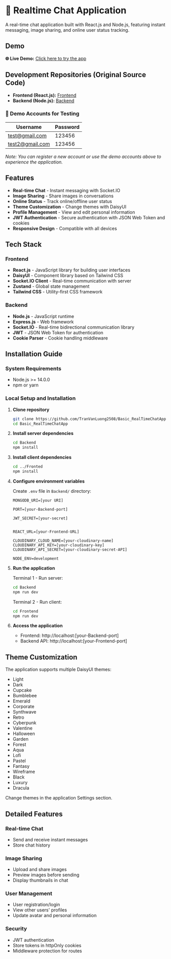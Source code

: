 # 💬 Realtime Chat Application

A real-time chat application built with React.js and Node.js, featuring instant messaging, image sharing, and online user status tracking.

## Demo

**🌐 Live Demo:** [Click here to try the app](https://basic-realtimechatapp.onrender.com/)

## Development Repositories (Original Source Code)
- **Frontend (React.js):** [Frontend](https://github.com/TranVanLuong2508/Chatty-Frontend)
- **Backend (Node.js):** [Backend](https://github.com/TranVanLuong2508/Chatty-Backend)


### 🔐 Demo Accounts for Testing

| Username | Password |
|----------|----------|
| test@gmail.com | 123456 |
| test2@gmail.com | 123456 |

*Note: You can register a new account or use the demo accounts above to experience the application.*

## Features

- **Real-time Chat** - Instant messaging with Socket.IO
- **Image Sharing** - Share images in conversations
- **Online Status** - Track online/offline user status
- **Theme Customization** - Change themes with DaisyUI
- **Profile Management** - View and edit personal information
- **JWT Authentication** - Secure authentication with JSON Web Token and cookies
- **Responsive Design** - Compatible with all devices

## Tech Stack

### Frontend
- **React.js** - JavaScript library for building user interfaces
- **DaisyUI** - Component library based on Tailwind CSS
- **Socket.IO Client** - Real-time communication with server
- **Zustand** - Global state management
- **Tailwind CSS** - Utility-first CSS framework

### Backend
- **Node.js** - JavaScript runtime
- **Express.js** - Web framework
- **Socket.IO** - Real-time bidirectional communication library
- **JWT** - JSON Web Token for authentication
- **Cookie Parser** - Cookie handling middleware

## Installation Guide

### System Requirements
- Node.js >= 14.0.0
- npm or yarn

### Local Setup and Installation

1. **Clone repository**
   ```bash
   git clone https://github.com/TranVanLuong2508/Basic_RealTimeChatApp.git
   cd Basic_RealTimeChatApp
   ```

2. **Install server dependencies**
   ```bash
   cd Backend
   npm install
   ```

3. **Install client dependencies**
   ```bash
   cd ../Fronted
   npm install
   ```

4. **Configure environment variables**
   
   Create `.env` file in `Backend/` directory:
   ```env
   MONGODB_URI=[your URI]
   
   PORT=[your-Backend-port]
   
   JWT_SECRET=[your-secret]
   
   
   REACT_URL=[your-Frontend-URL]
   
   CLOUDINARY_CLOUD_NAME=[your-cloudinary-name]
   CLOUDINARY_API_KEY=[your-cloudinary-key]
   CLOUDINARY_API_SECRET=[your-cloudinary-secret-API]
   
   NODE_ENV=development
   ```

5. **Run the application**

   Terminal 1 - Run server:
   ```bash
   cd Backend
   npm run dev
   ```

   Terminal 2 - Run client:
   ```bash
   cd Frontend
   npm run dev
   ```

6. **Access the application**
   - Frontend: http://localhost:[your-Backend-port]
   - Backend API: http://localhost:[your-Frontend-port]

## Theme Customization

The application supports multiple DaisyUI themes:
- Light
- Dark
- Cupcake
- Bumblebee
- Emerald
- Corporate
- Synthwave
- Retro
- Cyberpunk
- Valentine
- Halloween
- Garden
- Forest
- Aqua
- Lofi
- Pastel
- Fantasy
- Wireframe
- Black
- Luxury
- Dracula

Change themes in the application Settings section.

## Detailed Features

### Real-time Chat
- Send and receive instant messages
- Store chat history

### Image Sharing
- Upload and share images
- Preview images before sending
- Display thumbnails in chat

### User Management
- User registration/login
- View other users' profiles
- Update avatar and personal information

### Security
- JWT authentication
- Store tokens in httpOnly cookies
- Middleware protection for routes
